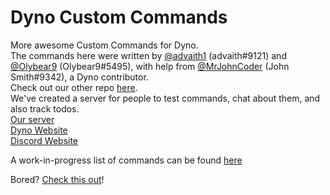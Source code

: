 # Dyno Custom Commands
More awesome Custom Commands for Dyno.<br/>
The commands here were written by [@advaith1](https://github.com/advaith1) (advaith#9121) and [@Olybear9](https://github.com/Olybear9) (Olybear9#5495), with help from [@MrJohnCoder](https://github.com/MrJohnCoder) (John Smith#9342), a Dyno contributor.<br/>
Check out our other repo [here](https://github.com/Dyno-Custom-Commands/gamedevchat-dyno).<br/>
We've created a server for people to test commands, chat about them, and also track todos.<br/>
[Our server](https://discord.gg/e7R8J68)<br/>
[Dyno Website](https://www.dynobot.net/)<br/>
[Discord Website](https://discord.gg)<br/>

A work-in-progress list of commands can be found [here](https://dynocc.tk/Command%20List.md)

Bored? [Check this out](https://dynocc.tk/bored)!
